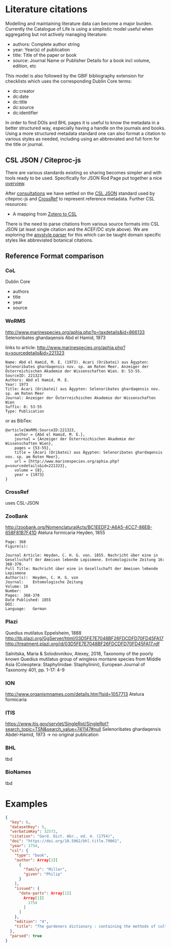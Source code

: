 # Literature citations
Modelling and maintaining literature data can become a major burden. 
Currently the Catalogue of Life is using a simplistic model useful when aggregating but not actively managing literature:

  - authors: Complete author string
  - year: Year(s) of publication
  - title: Title of the paper or book
  - source: Journal Name or Publisher Details for a book incl volume, edition, etc

This model is also followed by the GBIF bibliography extension for checklists which uses the corresponding Dublin Core terms:

 - dc:creator
 - dc:date
 - dc:title
 - dc:source
 - dc:identifier
 
In order to find DOIs and BHL pages it is useful to know the metadata in a better structured way, especially having a handle on the journals and books. Using a more structured metadata standard one can also format a citation to various styles as needed, including using an abbreviated and full form for the title or journal.

## CSL JSON / Citeproc-js
There are various standards existing so sharing becomes simpler and with tools ready to be used. Specifically for JSON Rod Page put together a nice [overview](https://github.com/rdmpage/bibliographic-metadata-json).

After [consultations](https://github.com/Sp2000/colplus/issues/23) we have settled on the [CSL JSON](http://citeproc-js.readthedocs.io/en/latest/csl-json/markup.html) standard used by citeproc-js and [CrossRef](https://github.com/CrossRef/rest-api-doc/blob/master/api_format.md) to represent reference metadata. Further CSL resources:

 - A mapping from [Zotero to CSL](https://aurimasv.github.io/z2csl/typeMap.xml)

There is the need to parse citations from various source formats into CSL JSON (at least single citation and the ACEF/DC style above). We are exploring the [anystyle parser](https://anystyle.io/) for this which can be taught domain specific styles like abbreviated botanical citations.


## Reference Format comparison

### CoL 
Dublin Core

 - authors
 - title
 - year
 - source

### WoRMS
http://www.marinespecies.org/aphia.php?p=taxdetails&id=866133
Selenoribates ghardaqensis Abd el Hamid, 1973 

links to article:
http://www.marinespecies.org/aphia.php?p=sourcedetails&id=221323

```
Name: Abd el Hamid, M. E. (1973). Acari (Oribatei) aus Ägypten: Selenoribates ghardaqensis nov. sp. am Roten Meer. Anzeiger der Österreichischen Akademie der Wissenschaften Wien. 8: 53-55.
SourceID: 221323
Authors: Abd el Hamid, M. E.
Year: 1973
Title: Acari (Oribatei) aus Ägypten: Selenoribates ghardaqensis nov. sp. am Roten Meer
Journal: Anzeiger der Österreichischen Akademie der Wissenschaften Wien
Suffix: 8: 53-55
Type: Publication
```

or as BibTex:
```
@article{WoRMS:SourceID:221323, 
    author = {Abd el Hamid, M. E.},
    journal = {Anzeiger der Österreichischen Akademie der Wissenschaften Wien},
    pages = {53-55},
    title = {Acari (Oribatei) aus Ägypten: Selenoribates ghardaqensis nov. sp. am Roten Meer},
    url = {http://www.marinespecies.org/aphia.php?p=sourcedetails&id=221323},
    volume = {8},
    year = {1973}
}
```

### CrossRef
uses CSL-JSON

### ZooBank
http://zoobank.org/NomenclaturalActs/BC1EEDF2-A6A5-4CC7-86EB-658F81B7F41D
Atelura formicaria Heyden, 1855

```Publication: Heyden, C. H. G. von. 1855 Nachricht über eine in Gesellschaft der Ameisen lebende Lepismene. Entomologische Zeitung 16: 368-370.
Page: 368
Figure(s):

Journal Article: Heyden, C. H. G. von. 1855. Nachricht über eine in Gesellschaft der Ameisen lebende Lepismene. Entomologische Zeitung 16: 368-370.
Full Title:	Nachricht über eine in Gesellschaft der Ameisen lebende Lepismene
Author(s):	Heyden, C. H. G. von
Journal:	Entomologische Zeitung
Volume:	16
Number:	
Pages:	368-370
Date Published:	1855
DOI:	
Language:	German
```

### Plazi
Quedius mutilatus Eppelsheim, 1888
http://tb.plazi.org/GgServer/html/03D5FE7E7048BF26FDCDFD70FD45FA17
http://treatment.plazi.org/id/03D5FE7E7048BF26FDCDFD70FD45FA17.rdf

Salnitska, Maria & Solodovnikov, Alexey, 2018, Taxonomy of the poorly known Quedius mutilatus group of wingless montane species from Middle Asia (Coleoptera: Staphylinidae: Staphylinini), European Journal of Taxonomy 401, pp. 1-17: 4-9

### ION
http://www.organismnames.com/details.htm?lsid=1057713
Atelura formicaria

### ITIS
https://www.itis.gov/servlet/SingleRpt/SingleRpt?search_topic=TSN&search_value=741147#null
Selenoribates ghardaqensis  Abdel-Hamid, 1973
-> no original publication


### BHL
tbd

### BioNames
tbd


# Examples

```json
{
  "key": 6,
  "datasetKey": 5,
  "verbatimKey": 32572,
  "citation": "Gard. Dict. Abr., ed. 4. (1754)",
  "doi": "https://doi.org/10.5962/bhl.title.79061",
  "year": 1754,
  "csl": {
    "type": "book",
    "author": Array[2][
      {
        "family": "Miller",
        "given": "Philip"
      }
    ],
    "issued": {
      "date-parts": Array[1][
        Array[1][
          1754
        ]
      ]
    },
    "edition": "4",
    "title": "The gardeners dictionary : containing the methods of cultivating and improving all sorts of trees, plants, and flowers, for the kitchen, fruit, and pleasure gardens, as also those which are used in medicine : with directions for the culture of vineyards, and making of wine in England ..."
  },
  "parsed": true
}
```
